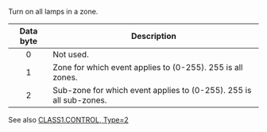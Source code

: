 Turn on all lamps in a zone.

 | Data byte | Description                                                        | 
 | :---------: | -----------                                                        | 
 | 0         | Not used.                                                          | 
 | 1         | Zone for which event applies to (0-255). 255 is all zones.         | 
 | 2         | Sub-zone for which event applies to (0-255). 255 is all sub-zones. | 

See also [CLASS1.CONTROL, Type=2](./class1.control.md#type_2_0x02_all_lamp_s_on_off)
